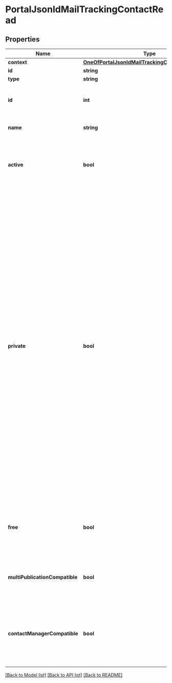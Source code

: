 # PortalJsonldMailTrackingContactRead

## Properties
Name | Type | Description | Notes
------------ | ------------- | ------------- | -------------
**context** | [**OneOfPortalJsonldMailTrackingContactReadContext**](OneOfPortalJsonldMailTrackingContactReadContext.md) |  | [optional] 
**id** | **string** |  | [optional] 
**type** | **string** |  | [optional] 
**id** | **int** | The unique identifier of the portal, in the Ubiflow IS. | [optional] 
**name** | **string** | The name of the portal. | [optional] 
**active** | **bool** | Indicates weather the portal is active. Inactive portals are not used anymore. | [optional] 
**private** | **bool** | Indicates weather the portal is a private portal.  A private portal almost always matches the needs of a specific advertiser to publish ads to a specific portal who only display ads from this advertiser : this is typically used when Ubiflow send ads to a web agency who manages the personal web site of an advertiser.  Private portals should NOT be seen by advertisers other than the specific advertiser for whom this portal has been created. | [optional] 
**free** | **bool** | Indicates weather the portal is free (ie advertisers don&#x27;t pay to publish ads). | [optional] 
**multiPublicationCompatible** | **bool** | Indicates weather ads may be published by Ubiflow on the portal. | [optional] 
**contactManagerCompatible** | **bool** | Indicates weather mail-tracking contacts may be managed by Ubiflow for the portal. | [optional] 

[[Back to Model list]](../../README.md#documentation-for-models) [[Back to API list]](../../README.md#documentation-for-api-endpoints) [[Back to README]](../../README.md)

